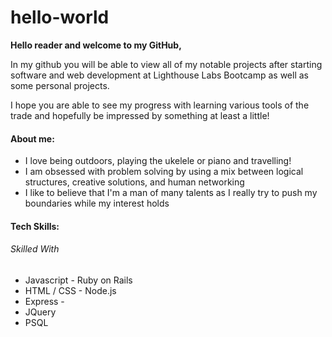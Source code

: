 # hello-world

**Hello reader and welcome to my GitHub,**

In my github you will be able to view all of my notable projects
after starting software and web development at Lighthouse Labs Bootcamp
as well as some personal projects.

I hope you are able to see my progress with learning various tools
of the trade and hopefully be impressed by something at least a little!

#### About me:
- I love being outdoors, playing the ukelele or piano and travelling!
- I am obsessed with problem solving by using a mix between
  logical structures, creative solutions, and human networking
- I like to believe that I'm a man of many talents as I really try to
  push my boundaries while my interest holds

#### Tech Skills:

###### Skilled With
- Javascript      - Ruby on Rails
- HTML / CSS      - Node.js
- Express         - 
- JQuery
- PSQL

